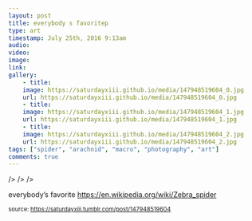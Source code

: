 ```yaml
---
layout: post
title: everybody s favoritep
type: art
timestamp: July 25th, 2016 9:13am
audio: 
video: 
image: 
link: 
gallery:
	- title: 
	image: https://saturdayxiii.github.io/media/147948519604_0.jpg
	url: https://saturdayxiii.github.io/media/147948519604_0.jpg
	- title: 
	image: https://saturdayxiii.github.io/media/147948519604_1.jpg
	url: https://saturdayxiii.github.io/media/147948519604_1.jpg
	- title: 
	image: https://saturdayxiii.github.io/media/147948519604_2.jpg
	url: https://saturdayxiii.github.io/media/147948519604_2.jpg
tags: ["spider", "arachnid", "macro", "photography", "art"]
comments: true
---
```


 />
 />
 />
        
everybody’s favorite
<a href="https://en.wikipedia.org/wiki/Zebra_spider" target="_blank">https://en.wikipedia.org/wiki/Zebra_spider</a><br/>
 
  
<small>source: https://saturdayxiii.tumblr.com/post/147948519604</small>